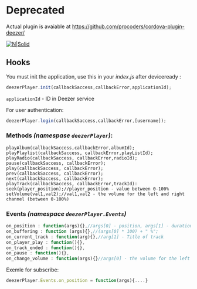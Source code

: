 # Deprecated

Actual plugin is avaiable at
https://github.com/procoders/cordova-plugin-deezer/




[![N|Solid](http://procoders.tech/art/powered.png)](http://procoders.tech/)

## Hooks
You must init the application, use this in your *index.js* after deviceready :
```javascript
deezerPlayer.init(callbackSaccess,callbackError,applicationId);
```
`applicationId` - ID in Deezer service

For user authentication:
```javascript
deezerPlayer.login(callbackSaccess,callbackError,[username]);
```

### Methods *(namespase `deezerPlayer`)*:
```javasript
playAlbum(callbackSaccess,callbackError,albumId);
playPlaylist(callbackSaccess, callbackError,playListId);
playRadio(callbackSaccess, callbackError,radioId);
pause(callbackSaccess, callbackError);
play(callbackSaccess, callbackError);
prev(callbackSaccess, callbackError);
next(callbackSaccess, callbackError);
playTrack(callbackSaccess, callbackError,trackId):
seek(player_position);//player_position - value between 0-100%
setVolume(val1,val2);//val1,val2 - the volume for the left and right channel (between 0-100%)
```

### Events *(namespace `deezerPlayer.Events`)*
```javascript
on_position : function(args){},//args[0] - position, args[1] - duration
on_buffering : function (args){},//(args[0] * 100) + " %";
on_current_track : function(arg){},//arg[1] - Title of track
on_player_play : function(){},
on_track_ended : function(){},
on_pause : function(){},
on_change_volume : function(args){}//args[0] - the volume for the left channel (between 0 and 100%), args[1] -  the volume for the right channel (between 0 and 100%)
```
Exemle for subscribe:
```javascript
deezerPlayer.Events.on_position = function(args){....}
```
